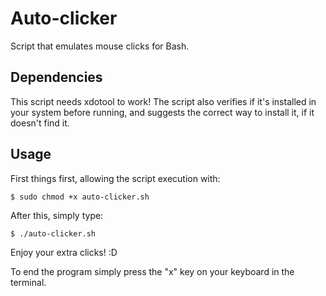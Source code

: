 # Auto-clicker
Script that emulates mouse clicks for Bash.

## Dependencies
This script needs xdotool to work! The script also verifies if it's installed in your system before running, and suggests the correct way to install it, if it doesn't find it.

## Usage
First things first, allowing the script execution with:

``` $ sudo chmod +x auto-clicker.sh ```

After this, simply type:

``` $ ./auto-clicker.sh ```

Enjoy your extra clicks! :D

To end the program simply press the "x" key on your keyboard in the terminal.
